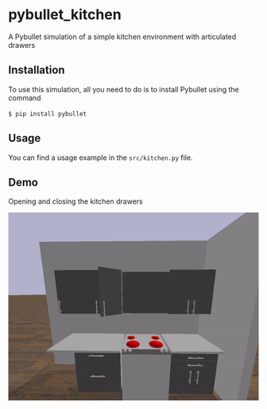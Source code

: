 # pybullet_kitchen
A Pybullet simulation of a simple kitchen environment with articulated drawers

## Installation
To use this simulation, all you need to do is to install Pybullet using the command

`$ pip install pybullet`

## Usage
You can find a usage example in the `src/kitchen.py` file.

## Demo 

Opening and closing the kitchen drawers

![](kitchen_gif.gif)
